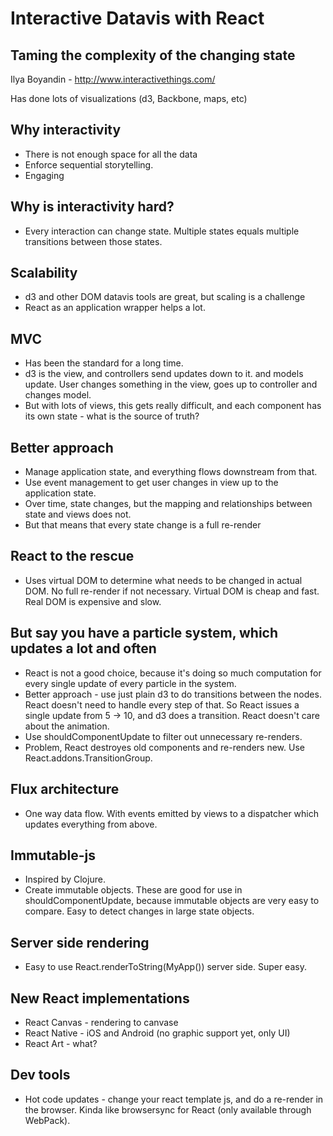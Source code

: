 # Interactive Datavis with React
## Taming the complexity of the changing state
Ilya Boyandin - http://www.interactivethings.com/

Has done lots of visualizations (d3, Backbone, maps, etc)

## Why interactivity
* There is not enough space for all the data
* Enforce sequential storytelling.
* Engaging

## Why is interactivity hard?
* Every interaction can change state.  Multiple states equals multiple transitions between those states.

## Scalability
* d3 and other DOM datavis tools are great, but scaling is a challenge
* React as an application wrapper helps a lot.

## MVC
* Has been the standard for a long time.
* d3 is the view, and controllers send updates down to it.  and models update.  User changes something in the view, goes up to controller and changes model.
* But with lots of views, this gets really difficult, and each component has its own state - what is the source of truth?

## Better approach
* Manage application state, and everything flows downstream from that.
* Use event management to get user changes in view up to the application state.
* Over time, state changes, but the mapping and relationships between state and views does not.
* But that means that every state change is a full re-render

## React to the rescue
* Uses virtual DOM to determine what needs to be changed in actual DOM.  No full re-render if not necessary.  Virtual DOM is cheap and fast.  Real DOM is expensive and slow.

## But say you have a particle system, which updates a lot and often
* React is not a good choice, because it's doing so much computation for every single update of every particle in the system.
* Better approach - use just plain d3 to do transitions between the nodes.  React doesn't need to handle every step of that.  So React issues a single update from 5 -> 10, and d3 does a transition.  React doesn't care about the animation.
* Use shouldComponentUpdate to filter out unnecessary re-renders.
* Problem, React destroyes old components and re-renders new.  Use React.addons.TransitionGroup.

## Flux architecture
* One way data flow.  With events emitted by views to a dispatcher which updates everything from above.

## Immutable-js
* Inspired by Clojure.
* Create immutable objects.  These are good for use in shouldComponentUpdate, because immutable objects are very easy to compare.  Easy to detect changes in large state objects.

## Server side rendering
* Easy to use React.renderToString(MyApp()) server side.  Super easy.

## New React implementations
* React Canvas - rendering to canvase
* React Native - iOS and Android (no graphic support yet, only UI)
* React Art - what?

## Dev tools
* Hot code updates - change your react template js, and do a re-render in the browser.  Kinda like browsersync for React (only available through WebPack).


